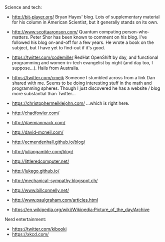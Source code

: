 Science and tech:

 - http://bit-player.org/
   Bryan Hayes' blog.  Lots of supplementary material for his column in American Scientist, but it generally stands on its own.

 - http://www.scottaaronson.com/
   Quantum computing person-who-matters.  Peter Shor has been known to comment on his blog.  I've followed his blog on-and-off for a few years.  He wrote a book on the subject, but I have yet to find-out if it's good.

 - https://twitter.com/codemiller
   RedHat OpenShift by day, and functional programming and women-in-tech evangelist by night (and day too, I suppose...).  Hails from Australia.

 - https://twitter.com/cmeik
   Someone I stumbled across from a link Dan shared with me.  Seems to be doing interesting stuff in the math and programming spheres.  Though I just discovered he has a website / blog more substantial than Twitter...

 - https://christophermeiklejohn.com/
   ...which is right here.

 - http://chadfowler.com/
 - http://daemianmack.com/
 - http://david-mcneil.com/
 - http://ecmendenhall.github.io/blog/
 - http://juliangamble.com/blog/
 - http://littleredcomputer.net/
 - http://lukego.github.io/
 - http://mechanical-sympathy.blogspot.ch/
 - http://www.billconnelly.net/
 - http://www.paulgraham.com/articles.html
 - https://en.wikipedia.org/wiki/Wikipedia:Picture_of_the_day/Archive

Nerd entertainment:

 - https://twitter.com/kibooki
 - https://xkcd.com/
